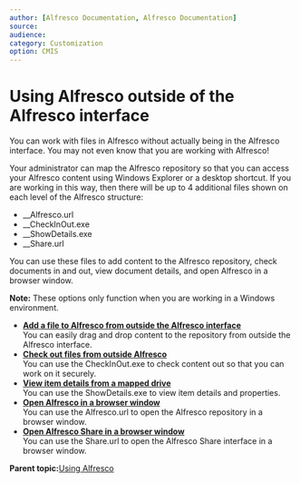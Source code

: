 ```yaml
---
author: [Alfresco Documentation, Alfresco Documentation]
source: 
audience: 
category: Customization
option: CMIS
---
```


# Using Alfresco outside of the Alfresco interface

You can work with files in Alfresco without actually being in the Alfresco interface. You may not even know that you are working with Alfresco!

Your administrator can map the Alfresco repository so that you can access your Alfresco content using Windows Explorer or a desktop shortcut. If you are working in this way, then there will be up to 4 additional files shown on each level of the Alfresco structure:

-   \_\_Alfresco.url
-   \_\_CheckInOut.exe
-   \_\_ShowDetails.exe
-   \_\_Share.url

You can use these files to add content to the Alfresco repository, check documents in and out, view document details, and open Alfresco in a browser window.

**Note:** These options only function when you are working in a Windows environment.

-   **[Add a file to Alfresco from outside the Alfresco interface](../tasks/cifs-add-file-outside-alfresco.md)**  
 You can easily drag and drop content to the repository from outside the Alfresco interface.
-   **[Check out files from outside Alfresco](../tasks/cifs-using-checkinout-exe.md)**  
 You can use the CheckInOut.exe to check content out so that you can work on it securely.
-   **[View item details from a mapped drive](../tasks/cifs-usingshowdetails-exe.md)**  
 You can use the ShowDetails.exe to view item details and properties.
-   **[Open Alfresco in a browser window](../tasks/cifs-using-alfresco-url.md)**  
 You can use the Alfresco.url to open the Alfresco repository in a browser window.
-   **[Open Alfresco Share in a browser window](../tasks/cifs-using-share-exe.md)**  
 You can use the Share.url to open the Alfresco Share interface in a browser window.

**Parent topic:**[Using Alfresco](../concepts/master-using-intro.md)

